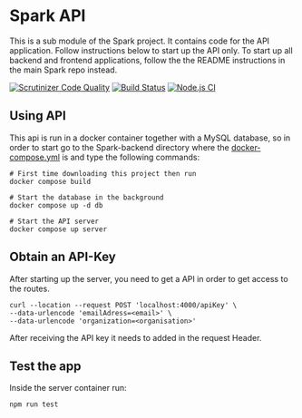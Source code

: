 # Spark API

This is a sub module of the Spark project. It contains code for the API application. Follow instructions below to start up the API only. To start up all backend and frontend applications, follow the the README instructions in the main Spark repo instead.

[![Scrutinizer Code Quality](https://scrutinizer-ci.com/g/Spark-Vteam/Spark-API-backend/badges/quality-score.png?b=main)](https://scrutinizer-ci.com/g/Spark-Vteam/Spark-API-backend/?branch=main)
[![Build Status](https://scrutinizer-ci.com/g/Spark-Vteam/Spark-API-backend/badges/build.png?b=main)](https://scrutinizer-ci.com/g/Spark-Vteam/Spark-API-backend/build-status/main)
[![Node.js CI](https://github.com/Spark-Vteam/Spark-API-backend/actions/workflows/node.js.yml/badge.svg)](https://github.com/Spark-Vteam/Spark-API-backend/actions/workflows/node.js.yml)

## Using API

This api is run in a docker container together with a MySQL database, so in order to start go to the Spark-backend directory where the [docker-compose.yml](https://github.com/Spark-Vteam/Spark-API-backend/blob/main/docker-compose.yml) is
 and type the following commands:

```
# First time downloading this project then run
docker compose build

# Start the database in the background
docker compose up -d db

# Start the API server
docker compose up server
```

## Obtain an API-Key

After starting up the server, you need to get a API in order to get access to the routes. 

```
curl --location --request POST 'localhost:4000/apiKey' \
--data-urlencode 'emailAdress=<email>' \
--data-urlencode 'organization=<organisation>'
```
After receiving the API key it needs to added in the request Header.

## Test the app

Inside the server container run:

```
npm run test
```
